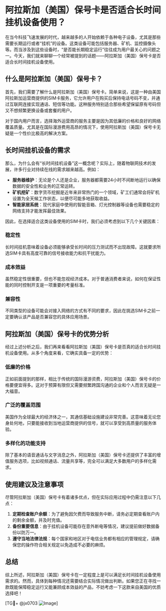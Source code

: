 # 阿拉斯加（美国）保号卡是否适合长时间挂机设备使用？

在当今科技飞速发展的时代，越来越多的人开始依赖于各种电子设备，尤其是那些需要长期运行或者“挂机”的设备。这类设备可能包括服务器、矿机、监控摄像头等。而当涉及到这些设备时，“是否能长期稳定运行”往往成为用户最关心的问题之一。今天，我们就来聊聊一个经常被提到的话题——阿拉斯加（美国）保号卡是否适合长时间挂机设备使用。

## 什么是阿拉斯加（美国）保号卡？

首先，我们需要了解什么是阿拉斯加（美国）保号卡。简单来说，这是一种由美国阿拉斯加运营商提供的SIM卡服务，它允许用户在购买后保持电话号码不变，并通过互联网连接实现通话、短信等功能。这种服务特别适合那些希望保留原有号码但又不想频繁更换设备或套餐的用户。

对于国内用户而言，选择海外运营商的服务主要是因为其低廉的价格和良好的网络覆盖质量。尤其是在国际漫游费用高昂的情况下，使用阿拉斯加（美国）保号卡无疑是一个性价比极高的解决方案。

## 长时间挂机设备的需求

那么，为什么会有“长时间挂机设备”这一概念呢？实际上，随着物联网技术的发展，许多行业对持续在线的需求越来越高。例如：

- **服务器维护**：无论是个人还是企业，服务器都需要24小时不间断地运行以确保数据的安全性和业务的正常运转。
- **矿机挖矿**：数字货币挖掘是近年来非常热门的一个领域，矿工们通常会将矿机设置为全天候工作状态，以便尽可能多地获取收益。
- **智能家居系统**：现代家庭中使用的智能音箱、灯光控制器等设备也需要稳定的网络支持才能发挥最佳效果。

因此，在选择适合这类设备使用的SIM卡时，我们必须考虑到以下几个关键因素：

### 稳定性
长时间挂机意味着设备必须能够承受长时间的压力测试而不出现故障。这就要求所选SIM卡具有高度可靠的信号接收能力和抗干扰能力。

### 成本效益
虽然稳定性很重要，但也不能忽视经济成本。对于普通消费者来说，如何在保证性能的同时控制开支是一项重要的考量标准。

### 兼容性
不同类型的设备可能会对接入网络的方式有不同的要求，因此在挑选SIM卡之前一定要确认该产品是否兼容您的具体应用场景。

## 阿拉斯加（美国）保号卡的优势分析

经过上述分析之后，我们再来看看阿拉斯加（美国）保号卡是否真的适合长时间挂机设备使用。从多个角度来看，它确实具备一定的优势：

### 低廉的价格
正如前面提到的那样，相比于传统的国际漫游资费，阿拉斯加（美国）保号卡的价格要便宜得多。这对于预算有限但又需要频繁跨国沟通的企业和个人而言无疑是一大福音。

### 广泛的覆盖范围
美国作为全球最大的经济体之一，其通信基础设施建设非常完善。这意味着无论您身处何地，只要能接收到当地运营商提供的信号，就可以享受到高质量的服务体验。

### 多样化的功能支持
除了基本的语音通话与文字消息之外，阿拉斯加（美国）保号卡还提供了丰富的增值服务选项，比如视频通话、流量共享等，完全可以满足大多数用户的多样化需求。

## 使用建议及注意事项

尽管阿拉斯加（美国）保号卡有着诸多优点，但在实际应用过程中仍需注意以下几点：

1. **定期检查账户余额**：为了避免因欠费而导致服务中断，请务必定期查看账户内的剩余金额，并及时充值。
2. **备份重要信息**：由于挂机设备可能存在意外断电等情况，建议提前做好数据备份以防万一。
3. **遵守当地法律法规**：每个国家和地区对于电信业务都有相应的管理规定，请确保您的操作符合相关规定以免造成不必要的麻烦。

## 总结

综上所述，阿拉斯加（美国）保号卡在一定程度上是可以满足长时间挂机设备使用需求的。然而，具体到每种情况还需要结合实际情况做出判断。如果您正在寻找一款既能保障稳定运行又能兼顾成本效益的产品，不妨考虑一下这款来自美国的优质选择吧！

[TG💪+ @jx0703 ![Image](https://github.com/user-attachments/assets/dbca1d08-cadb-493c-b0ec-ad6f7a83f270)]